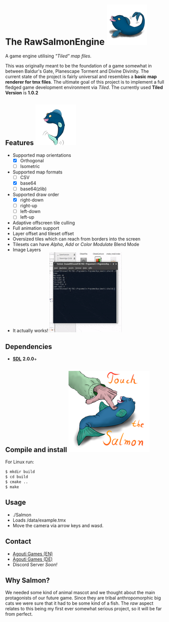 # The RawSalmonEngine ![Salmon Logo](/icons/RawSalmonLogo_Ver2_128px.png)
A game engine utilising *"Tiled" map files*.

This was originally meant to be the foundation of a game somewhat in between
Baldur's Gate, Planescape Torment and Divine Divinity. The current state of 
the project is fairly universal and resembles a **basic map renderer for tmx 
files**. The ultimate goal of this project is to implement a full fledged
game development environment via *Tiled*. The currently used **Tiled Version** is **1.0.2**
## Features ![Salmon Jump](/icons/RawSalmonLogo_Ver1_128px.png)
* Supported map orientations
  - [x] Orthogonal
  - [ ] Isometric
* Supported map formats
  - [ ] CSV
  - [x] base64
  - [ ] base64(zlib)
* Supported draw order
  - [x] right-down
  - [ ] right-up
  - [ ] left-down
  - [ ] left-up
* Adaptive offscreen tile culling
* Full animation support
* Layer offset and tileset offset
* Oversized tiles which can reach from borders into the screen
* Tilesets can have *Alpha*, *Add* or *Color Modulate* Blend Mode
* Image Layers
* It actually works!
![demonstration](icons/lossyput.gif)
## Dependencies
* **[SDL](http://www.libsdl.org/)** **2.0.0**+

## Compile and install ![Salmon Touch](/icons/TouchIt.png)
For Linux run:

    $ mkdir build
    $ cd build
    $ cmake ..
    $ make
    
## Usage
* ./Salmon
* Loads /data/example.tmx
* Move the camera via arrow keys and wasd.
## Contact
* [Agouti Games (EN)](http://game.moonlighthiker.de/index.php/en/)
* [Agouti Games (DE)](http://game.moonlighthiker.de/index.php/de/)
* Discord Server *Soon!*
## Why Salmon?
We needed some kind of animal mascot and we thought about the main protagonists 
of our future game. Since they are tribal anthropomorphic big cats we were sure
that it had to be some kind of a fish. The *raw* aspect relates to this being my
first ever somewhat serious project, so it will be far from perfect.
